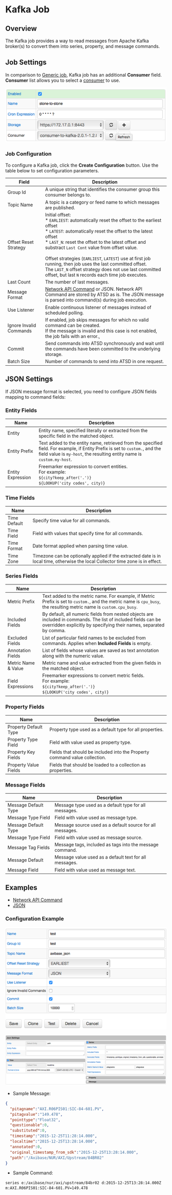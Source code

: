# Kafka Job

## Overview

The Kafka job provides a way to read messages from Apache Kafka broker(s) to convert them into series, property, and message commands.

## Job Settings

In comparison to [Generic job](../job-generic.md), Kafka job has an additional **Consumer** field. <br>
**Consumer** list allows you to select a [consumer](kafka-consumer.md) to use.

![Kafka job settings](images/kafka_job.png)

### Job Configuration

To configure a Kafka job, click the **Create Configuration** button.
Use the table below to set configuration parameters.

**Field** | **Description**
----- | -----------
Group Id | A unique string that identifies the consumer group this consumer belongs to.
Topic Name | A topic is a category or feed name to which messages are published.
Offset Reset Strategy | Initial offset:<br>\* `EARLIEST`: automatically reset the offset to the earliest offset<br>\* `LATEST`: automatically reset the offset to the latest offset<br>\* `LAST_N`: reset the offset to the latest offset and substract `Last Cont` value from offset value.<br><br>Offset strategies (`EARLIEST`, `LATEST`) use at first job running, then job uses the last committed offset.<br>The `LAST_N` offset strategy does not use last committed offset, but last `N` records each time job executes.
Last Count | The number of last messages.
Message Format | [Network API Command](https://github.com/axibase/atsd/tree/master/api/network#network-api) or JSON. Network API Command are stored by ATSD as is. The JSON message is parsed into command(s) during job execution.
Use Listener | Enable continuous listener of messages instead of scheduled polling.
Ignore Invalid Commands | If enabled, job skips messages for which no valid command can be created.<br>If the message is invalid and this case is not enabled, the job fails with an error.,
Commit | Send commands into ATSD synchronously and wait until the commands have been committed to the underlying storage.
Batch Size | Number of commands to send into ATSD in one request.

## JSON Settings

If JSON message format is selected, you need to configure JSON fields mapping to command fields:

### Entity Fields

**Name** | **Description**
---| ---
Entity | Entity name, specified literally or extracted from the specific field in the matched object.
Entity Prefix | Text added to the entity name, retrieved from the specified field. For example, if Entity Prefix is set to `custom.`, and the field value is `my-host`, the resulting entity name is `custom.my-host`.
Entity Expression | Freemarker expression to convert entities.<br>For example:<br>`${city?keep_after('.')}`<br>`${LOOKUP('city codes', city)}`

### Time Fields

**Name** | **Description**
---| ---
Time Default | Specify time value for all commands.
Time Field   | Field with values that specify time for all commands.
Time Format  | Date format applied when parsing time value.
Time Zone    | Timezone can be optionally applied if the extracted date is in local time, otherwise the local Collector time zone is in effect.

### Series Fields

**Name** | **Description**
--- | ---
Metric Prefix | Text added to the metric name. For example, if Metric Prefix is set to `custom.`, and the metric name is `cpu_busy`, the resulting metric name is `custom.cpu_busy`.
Included Fields | By default, all numeric fields from nested objects are included in commands. The list of included fields can be overridden explicitly by specifying their names, separated by comma.
Excluded Fields | List of particular field names to be excluded from commands. Applies when **Included Fields** is empty.
Annotation Fields | List of fields whose values are saved as text annotation along with the numeric value.
Metric Name & Value | Metric name and value extracted from the given fields in the matched object.
Field Expressions | Freemarker expressions to convert metric fields.<br>For example:<br>`${city?keep_after('.')}`<br>`${LOOKUP('city codes', city)}`

### Property Fields

**Name** | **Description**
--- | ---
Property Default Type | Property type used as a default type for all properties.
Property Type Field   | Field with value used as property type.
Property Key Fields   | Fields that should be included into the Property command value collection.
Property Value Fields | Fields that should be loaded to a collection as properties.

### Message Fields

**Name** | **Description**
--- | ---
Message Default Type | Message type used as a default type for all messages.
Message Type Field   | Field with value used as message type.
Message Default Type | Message source used as a default source for all messages.
Message Type Field   | Field with value used as message source.
Message Tag Fields   | Message tags, included as tags into the message command.
Message Default | Message value used as a default text for all messages.
Message Field   | Field with value used as message text.

## Examples

* [Network API Command](examples/kafka/network-format/README.md)
* [JSON](examples/kafka/json-format/README.md)

### Configuration Example

![Kafka Configuration Example](images/kafka_job_configuration.png)

![Kafka JSON mapping settings](images/kafka_json_mapping_settings.png)

* Sample Message:

```json
{
  "pitagname":"AXI.R06PIS01:SIC-84-601.PV",
  "pitagvalue":"149.478",
  "pointtype":"Float32",
  "questionable":0,
  "substituted":0,
  "timestamp":"2015-12-25T11:28:14.000",
  "localtime":"2015-12-25T13:28:14.000",
  "annotated":0,
  "original_timestamp_from_sdk":"2015-12-25T13:28:14.000",
  "path":"/Axibase/NUR/AXI/Upstream/84BR02"
}
```

* Sample Command:

```ls
series e:/axibase/nur/axi/upstream/84br02 d:2015-12-25T13:28:14.000Z m:AXI.R06PIS01:SIC-84-601.PV=149.478
```
